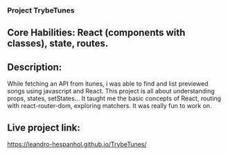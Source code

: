### Project TrybeTunes

## Core Habilities: React (components with classes), state, routes.

## Description:

While fetching an API from itunes, i was able to find and list previewed songs using javascript and React. This project is all about understanding props, states, setStates... It taught me the basic concepts of React, routing with react-router-dom, exploring matchers. It was really fun to work on.

## Live project link:

https://leandro-hespanhol.github.io/TrybeTunes/